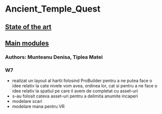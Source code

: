 # Ancient_Temple_Quest

## [State of the art](https://docs.google.com/document/d/1sjj6XPQlBfDgky9WzSsn9CoCB_lohf42qRL3WbiqGYc/edit?usp=sharing)

## [Main modules](https://docs.google.com/document/d/1orx1aNHLCAgpJdW10hGNYotG-UmCgPs2R6wPYZhUrgw/edit#heading=h.73fmbo6mkyst)

### Authors: Munteanu Denisa, Tiplea Matei

### W7
- realizat un layout al hartii folosind ProBuilder pentru a ne putea face o idee relativ la cate nivele vom avea, ordinea lor, cat si pentru a ne face o idee relativ la spatiul pe care il avem de completat cu asset-uri
- s-au folosit cateva asset-uri pentru a delimita anumite incaperi
- modelare scari
- modelare mana pentru VR 
